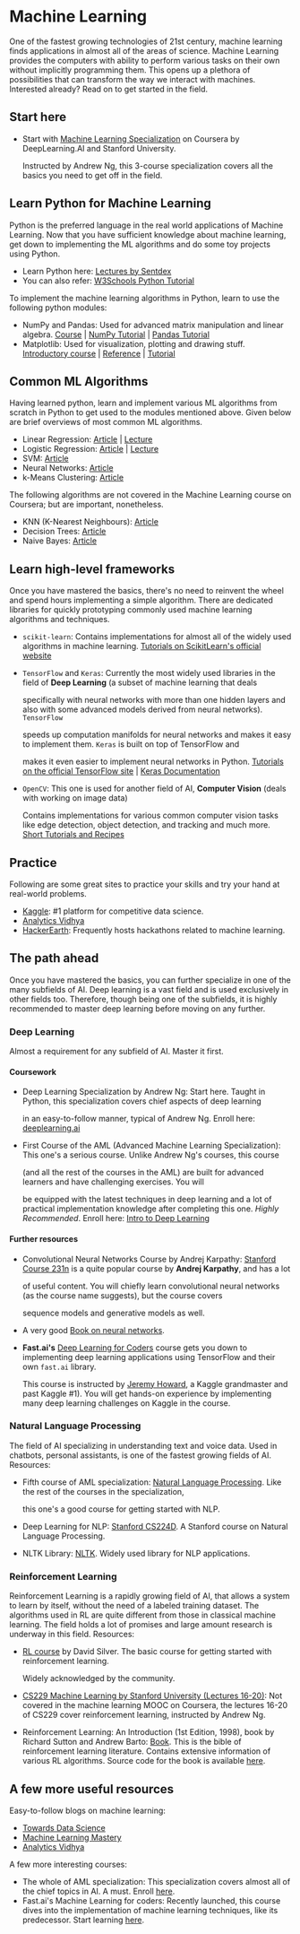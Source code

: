 # Machine Learning

One of the fastest growing technologies of 21st century, machine learning finds applications in almost all of the areas of science. Machine Learning provides the computers with ability to perform various tasks on their own without implicitly programming them. This opens up a plethora of possibilities that can transform the way we interact with machines. Interested already? Read on to get started in the field.

## Start here

* Start with [Machine Learning Specialization](https://in.coursera.org/specializations/machine-learning-introduction#courses) on Coursera by DeepLearning.AI and Stanford University. 

  Instructed by Andrew Ng, this 3-course specialization covers all the basics you need to get off in the field.

## Learn Python for Machine Learning

Python is the preferred language in the real world applications of Machine Learning. Now that you have sufficient knowledge about machine learning, get down to implementing the ML algorithms and do some toy projects using Python.

* Learn Python here: [Lectures by Sentdex](https://pythonprogramming.net/)
* You can also refer: [W3Schools Python Tutorial](https://www.w3schools.com/python/)

To implement the machine learning algorithms in Python, learn to use the following python modules:

* NumPy and Pandas: Used for advanced matrix manipulation and linear algebra. [Course](https://www.udacity.com/course/intro-to-data-analysis--ud170) \| [NumPy Tutorial](https://www.w3schools.com/python/numpy/default.asp) \| [Pandas Tutorial](https://www.w3schools.com/python/pandas/default.asp)
* Matplotlib: Used for visualization, plotting and drawing stuff. [Introductory course](https://www.datacamp.com/community/tutorials/matplotlib-tutorial-python) \| [Reference](https://www.labri.fr/perso/nrougier/teaching/matplotlib/) \| [Tutorial](https://www.w3schools.com/python/matplotlib_intro.asp)

## Common ML Algorithms

Having learned python, learn and implement various ML algorithms from scratch in Python to get used to the modules mentioned above. Given below are brief overviews of most common ML algorithms.

* Linear Regression: [Article](https://towardsdatascience.com/linear-regression-detailed-view-ea73175f6e86) \| [Lecture](https://youtu.be/kHwlB_j7Hkc)
* Logistic Regression: [Article](https://towardsdatascience.com/logistic-regression-detailed-overview-46c4da4303bc) \| [Lecture](https://www.youtube.com/watch?v=-la3q9d7AKQ)
* SVM: [Article](https://medium.com/machine-learning-101/chapter-2-svm-support-vector-machine-theory-f0812effc72)
* Neural Networks: [Article](https://towardsdatascience.com/how-to-build-your-own-neural-network-from-scratch-in-python-68998a08e4f6)
* k-Means Clustering: [Article](https://www.datascience.com/blog/k-means-clustering)

The following algorithms are not covered in the Machine Learning course on Coursera; but are important, nonetheless.

* KNN \(K-Nearest Neighbours\): [Article](https://www.analyticsvidhya.com/blog/2018/03/introduction-k-neighbours-algorithm-clustering/)
* Decision Trees: [Article](https://towardsdatascience.com/decision-trees-in-machine-learning-641b9c4e8052)
* Naive Bayes: [Article](https://towardsdatascience.com/naive-bayes-in-machine-learning-f49cc8f831b4)

## Learn high-level frameworks

Once you have mastered the basics, there's no need to reinvent the wheel and spend hours implementing a simple algorithm. There are dedicated libraries for quickly prototyping commonly used machine learning algorithms and techniques.

* `scikit-learn`: Contains implementations for almost all of the widely used algorithms in machine learning. [Tutorials on ScikitLearn's official website](http://scikit-learn.org/stable/tutorial/index.html)
* `TensorFlow` and `Keras`: Currently the most widely used libraries in the field of **Deep Learning** \(a subset of machine learning that deals

  specifically with neural networks with more than one hidden layers and also with some advanced models derived from neural networks\). `TensorFlow`

  speeds up computation manifolds for neural networks and makes it easy to implement them. `Keras` is built on top of TensorFlow and

  makes it even easier to implement neural networks in Python. [Tutorials on the official TensorFlow site](https://www.tensorflow.org/tutorials/) \| [Keras Documentation](http://keras.io/)

* `OpenCV`: This one is used for another field of AI, **Computer Vision** \(deals with working on image data\)

  Contains implementations for various common computer vision tasks like edge detection, object detection, and tracking and much more. [Short Tutorials and Recipes](https://www.pyimagesearch.com)

## Practice

Following are some great sites to practice your skills and try your hand at real-world problems.

* [Kaggle](https://www.kaggle.com/): \#1 platform for competitive data science.
* [Analytics Vidhya](https://www.analyticsvidhya.com/)
* [HackerEarth](https://www.hackerearth.com/challenges/): Frequently hosts hackathons related to machine learning.

## The path ahead

Once you have mastered the basics, you can further specialize in one of the many subfields of AI. Deep learning is a vast field and is used exclusively in other fields too. Therefore, though being one of the subfields, it is highly recommended to master deep learning before moving on any further.

### Deep Learning

Almost a requirement for any subfield of AI. Master it first.

#### Coursework

* Deep Learning Specialization by Andrew Ng: Start here. Taught in Python, this specialization covers chief aspects of deep learning

  in an easy-to-follow manner, typical of Andrew Ng. Enroll here: [deeplearning.ai](https://www.deeplearning.ai/)

* First Course of the AML \(Advanced Machine Learning Specialization\): This one's a serious course. Unlike Andrew Ng's courses, this course

  \(and all the rest of the courses in the AML\) are built for advanced learners and have challenging exercises. You will

  be equipped with the latest techniques in deep learning and a lot of practical implementation knowledge after completing this one. _Highly Recommended_. Enroll here: [Intro to Deep Learning](https://www.coursera.org/learn/intro-to-deep-learning/)

#### Further resources

* Convolutional Neural Networks Course by Andrej Karpathy: [Stanford Course 231n](http://cs231n.stanford.edu) is a quite popular course by **Andrej Karpathy**, and has a lot

  of useful content. You will chiefly learn convolutional neural networks \(as the course name suggests\), but the course covers

  sequence models and generative models as well.

* A very good [Book on neural networks](http://neuralnetworksanddeeplearning.com/).
* **Fast.ai's** [Deep Learning for Coders](http://course.fast.ai/) course gets you down to implementing deep learning applications using TensorFlow and their own `fast.ai` library.

  This course is instructed by [Jeremy Howard](https://www.kaggle.com/jhoward), a Kaggle grandmaster and past Kaggle \#1\). You will get hands-on experience by implementing many deep learning challenges on Kaggle in the course.

### Natural Language Processing

The field of AI specializing in understanding text and voice data. Used in chatbots, personal assistants, is one of the fastest growing fields of AI. Resources:

* Fifth course of AML specialization: [Natural Language Processing](https://www.coursera.org/learn/language-processing). Like the rest of the courses in the specialization,

  this one's a good course for getting started with NLP.

* Deep Learning for NLP: [Stanford CS224D](http://cs224d.stanford.edu/). A Stanford course on Natural Language Processing.
* NLTK Library: [NLTK](http://www.nltk.org/). Widely used library for NLP applications.

### Reinforcement Learning

Reinforcement Learning is a rapidly growing field of AI, that allows a system to learn by itself, without the need of a labeled training dataset. The algorithms used in RL are quite different from those in classical machine learning. The field holds a lot of promises and large amount research is underway in this field. Resources:

* [RL course](https://www.youtube.com/playlist?list=PLqYmG7hTraZDM-OYHWgPebj2MfCFzFObQ) by David Silver. The basic course for getting started with reinforcement learning.

  Widely acknowledged by the community.

* [CS229 Machine Learning by Stanford University \(Lectures 16-20\)](https://www.youtube.com/playlist?list=PLIHOR_SLeQd1UH2y0gOdM7xNyqLJl2DHO): Not covered in the machine learning MOOC on Coursera, the lectures 16-20 of CS229 cover reinforcement learning, instructed by Andrew Ng.
* Reinforcement Learning: An Introduction \(1st Edition, 1998\), book by Richard Sutton and Andrew Barto: [Book](http://incompleteideas.net/book/ebook/the-book.html). This is the bible of reinforcement learning literature. Contains extensive information of various RL algorithms. Source code for the book is available [here](http://incompleteideas.net/book/code/code.html).

## A few more useful resources

Easy-to-follow blogs on machine learning:

* [Towards Data Science](https://towardsdatascience.com/)
* [Machine Learning Mastery](https://machinelearningmastery.com/)
* [Analytics Vidhya](https://www.analyticsvidhya.com/)

A few more interesting courses:

* The whole of AML specialization: This specialization covers almost all of the chief topics in AI. A must. Enroll [here](https://www.coursera.org/specializations/aml).
* Fast.ai's Machine Learning for coders: Recently launched, this course dives into the implementation of machine learning techniques, like its predecessor. Start learning [here](http://course.fast.ai/ml).

